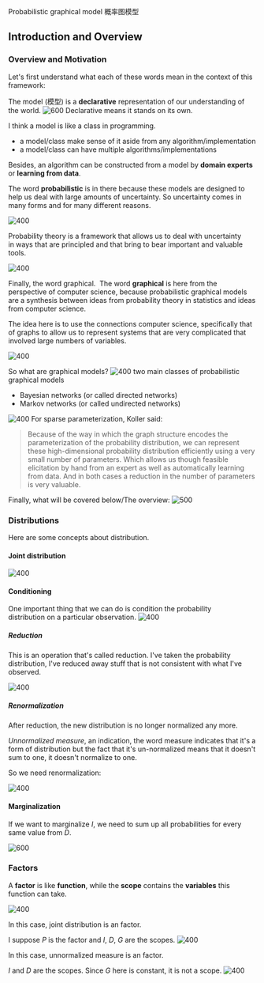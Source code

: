 Probabilistic graphical model 概率图模型

## Introduction and Overview

### Overview and Motivation

Let's first understand what each of these words mean in the context of this framework: 

The model (模型) is a **declarative** representation of our understanding of the world. 
![600](../../Resources/2.%20Mathematics/Probabilistic%20graphical%20model/Pasted%20image%2020230805113547.png)
Declarative means it stands on its own. 

I think a model is like a class in programming. 
- a model/class make sense of it aside from any algorithm/implementation
- a model/class can have multiple algorithms/implementations

Besides, an algorithm can be constructed from a model by **domain experts** or **learning from data**.


The word **probabilistic** is in there because these models are designed to help us deal with large amounts of uncertainty. So uncertainty comes in many forms and for many different reasons.

![400](../../Resources/2.%20Mathematics/Probabilistic%20graphical%20model/Pasted%20image%2020230805164127.png)

Probability theory is a framework that allows us to deal with uncertainty in ways that are principled and that bring to bear important and valuable tools.

![400](../../Resources/2.%20Mathematics/Probabilistic%20graphical%20model/Pasted%20image%2020230805164754.png)

Finally, the word graphical.  The word **graphical** is here from the perspective of computer science, because probabilistic graphical models are a synthesis between ideas from probability theory in statistics and ideas from computer science. 

The idea here is to use the connections computer science, specifically that of graphs to allow us to represent systems that are very complicated that involved large numbers of variables.

![400](../../Resources/2.%20Mathematics/Probabilistic%20graphical%20model/Pasted%20image%2020230805165002.png)

So what are graphical models?
![400](../../Resources/2.%20Mathematics/Probabilistic%20graphical%20model/Pasted%20image%2020230807113303.png)
two main classes of probabilistic graphical models
- Bayesian networks (or called directed networks)
- Markov networks (or called undirected networks)

![400](../../Resources/2.%20Mathematics/Probabilistic%20graphical%20model/Pasted%20image%2020230807113921.png)
For sparse parameterization, Koller said:
> Because of the way in which the graph structure encodes the parameterization of the probability distribution, we can represent these high-dimensional probability distribution efficiently using a very small number of parameters. Which allows us though feasible elicitation by hand from an expert as well as automatically learning from data. And in both cases a reduction in the number of parameters is very valuable. 


Finally, what will be covered below/The overview:
![500](../../Resources/2.%20Mathematics/Probabilistic%20graphical%20model/Pasted%20image%2020230807114231.png)

### Distributions

Here are some concepts about distribution.

#### Joint distribution

![400](../../Resources/2.%20Mathematics/Probabilistic%20graphical%20model/Pasted%20image%2020230808191542.png)

#### Conditioning

One important thing that we can do is condition the probability distribution on a particular observation.
![400](../../Resources/2.%20Mathematics/Probabilistic%20graphical%20model/Pasted%20image%2020230808191722.png)

##### Reduction

This is an operation that's called reduction. I've taken the probability distribution, I've reduced away stuff that is not consistent with what I've observed.

![400](../../Resources/2.%20Mathematics/Probabilistic%20graphical%20model/Pasted%20image%2020230808192328.png)

##### Renormalization

After reduction, the new distribution is no longer normalized any more.

*Unnormalized measure*, an indication, the word measure indicates that it's a form of distribution but the fact that it's un-normalized means that it doesn't sum to one, it doesn't normalize to one.

So we need renormalization: 

![400](../../Resources/2.%20Mathematics/Probabilistic%20graphical%20model/Pasted%20image%2020230808192759.png)
#### Marginalization

If we want to marginalize $I$, we need to sum up all probabilities for every same value from $D$.

![600](../../Resources/2.%20Mathematics/Probabilistic%20graphical%20model/Pasted%20image%2020230808193103.png)
### Factors

A **factor** is like **function**, while the **scope** contains the **variables** this function can take.

![400](../../Resources/2.%20Mathematics/Probabilistic%20graphical%20model/Pasted%20image%2020230808194031.png)

In this case, joint distribution is an factor.

I suppose $P$ is the factor and $I$, $D$, $G$ are the scopes.
![400](../../Resources/2.%20Mathematics/Probabilistic%20graphical%20model/Pasted%20image%2020230808195027.png)

In this case, unnormalized measure is an factor.

$I$ and $D$ are the scopes. Since $G$ here is constant, it is not a scope.
![400](../../Resources/2.%20Mathematics/Probabilistic%20graphical%20model/Pasted%20image%2020230808200725.png)














